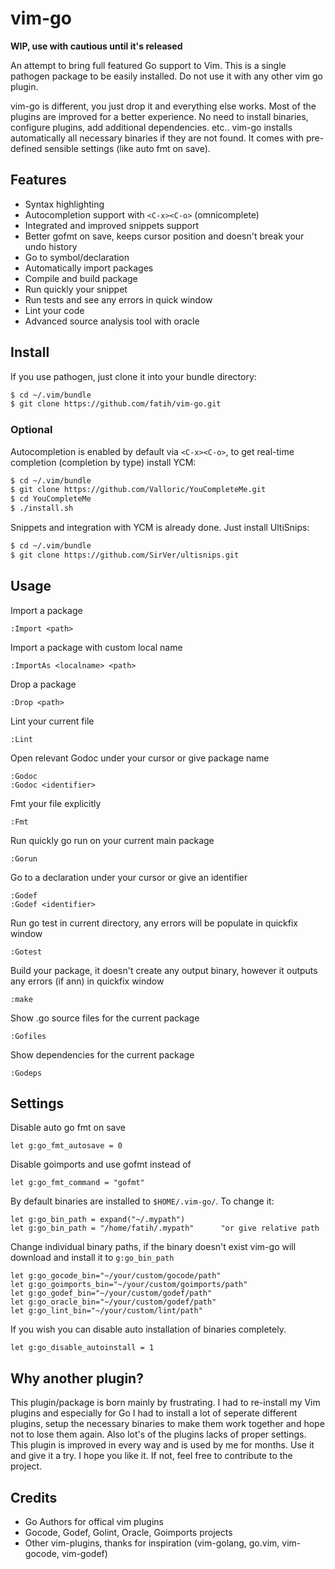 # vim-go

**WIP, use with cautious until it's released**

An attempt to bring full featured Go support to Vim. This is a single pathogen
package to be easily installed. Do not use it with any other vim go plugin.

vim-go is different, you just drop it and everything else works. Most of the
plugins are improved for a better experience. No need to install binaries,
configure plugins, add additional dependencies. etc.. vim-go installs
automatically all necessary binaries if they are not found. It comes with
pre-defined sensible settings (like auto fmt on save).

## Features

* Syntax highlighting
* Autocompletion support with `<C-x><C-o>` (omnicomplete)
* Integrated and improved snippets support 
* Better gofmt on save, keeps cursor position and doesn't break your undo
  history
* Go to symbol/declaration
* Automatically import packages
* Compile and build package
* Run quickly your snippet
* Run tests and see any errors in quick window
* Lint your code
* Advanced source analysis tool with oracle

## Install

If you use pathogen, just clone it into your bundle directory:

```bash
$ cd ~/.vim/bundle
$ git clone https://github.com/fatih/vim-go.git
```

### Optional

Autocompletion is enabled by default via `<C-x><C-o>`, to get real-time
completion (completion by type) install YCM:

```bash
$ cd ~/.vim/bundle
$ git clone https://github.com/Valloric/YouCompleteMe.git
$ cd YouCompleteMe
$ ./install.sh
```

Snippets and integration with YCM is already done. Just install UltiSnips:

```bash
$ cd ~/.vim/bundle
$ git clone https://github.com/SirVer/ultisnips.git
```

## Usage

Import a package

	:Import <path>

Import a package with custom local name

	:ImportAs <localname> <path>

Drop a package

	:Drop <path>

Lint your current file

	:Lint

Open relevant Godoc under your cursor or give package name

	:Godoc
	:Godoc <identifier>

Fmt your file explicitly

	:Fmt

Run quickly go run on your current main package

	:Gorun

Go to a declaration under your cursor or give an identifier

	:Godef
	:Godef <identifier>

Run go test in current directory, any errors will be populate in quickfix window

	:Gotest

Build your package, it doesn't create any output binary, however it outputs any
errors (if ann) in quickfix window

	:make

Show .go source files for the current package

	:Gofiles

Show dependencies for the current package

	:Godeps

## Settings

Disable auto go fmt on save

```vim
let g:go_fmt_autosave = 0
```

Disable goimports and use gofmt instead of

```vim
let g:go_fmt_command = "gofmt"
```

By default binaries are installed to `$HOME/.vim-go/`. To change it:

```vim
let g:go_bin_path = expand("~/.mypath")
let g:go_bin_path = "/home/fatih/.mypath"      "or give relative path
```

Change individual binary paths, if the binary doesn't exist vim-go will 
download and install it to `g:go_bin_path`

```vim
let g:go_gocode_bin="~/your/custom/gocode/path"
let g:go_goimports_bin="~/your/custom/goimports/path"
let g:go_godef_bin="~/your/custom/godef/path"
let g:go_oracle_bin="~/your/custom/godef/path"
let g:go_lint_bin="~/your/custom/lint/path"
```

If you wish you can disable auto installation of binaries completely.

```vim
let g:go_disable_autoinstall = 1
```

## Why another plugin?

This plugin/package is born mainly by frustrating. I had to re-install my Vim
plugins and especially for Go I had to install a lot of seperate different
plugins, setup the necessary binaries to make them work together and hope not
to lose them again. Also lot's of the plugins lacks of proper settings. This
plugin is improved in every way and is used by me for months. Use it and give
it a try. I hope you like it. If not, feel free to contribute to the project.

## Credits

* Go Authors for offical vim plugins
* Gocode, Godef, Golint, Oracle, Goimports projects
* Other vim-plugins, thanks for inspiration (vim-golang, go.vim, vim-gocode, vim-godef)
